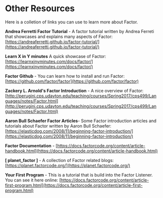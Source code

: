 # Other Resources
Here is a colletion of links you can use to learn more about Factor.


**Andrea Ferretti Factor Tutorial** - A factor tutorial written by Andrea Ferreti that showcases and explains many aspects of Factor:
[https://andreaferretti.github.io/factor-tutorial/](https://andreaferretti.github.io/factor-tutorial/)



**Learn X in Y minutes** A quick showcase of Factor:
[https://learnxinyminutes.com/docs/factor/](https://learnxinyminutes.com/docs/factor/)



**Factor Github** - You can learn how to install and run Factor:
[https://github.com/factor/factor](https://github.com/factor/factor)



**Zackery L. Arnold's Factor Introduction** -   A nice overview of Factor:
[http://perugini.cps.udayton.edu/teaching/courses/Spring2017/cps499/Languages/notes/Factor.html](http://perugini.cps.udayton.edu/teaching/courses/Spring2017/cps499/Languages/notes/Factor.html)



**Aaron Bull Schaefer Factor Articles**- Some Factor introduction articles and tutorials about Factor written by Aaron Bull Schaefer:
[https://elasticdog.com/2008/11/beginning-factor-introduction/](https://elasticdog.com/2008/11/beginning-factor-introduction/)



**Factor Documentation** - [https://docs.factorcode.org/content/article-handbook.html](https://docs.factorcode.org/content/article-handbook.html)



**[ planet_factor ]** - A collection of Factor related blogs: [https://planet.factorcode.org/](https://planet.factorcode.org/)



**Your First Program** - This is a tutorial that is build into the Factor Listener.  You can see it here online:
[https://docs.factorcode.org/content/article-first-program.html](https://docs.factorcode.org/content/article-first-program.html)